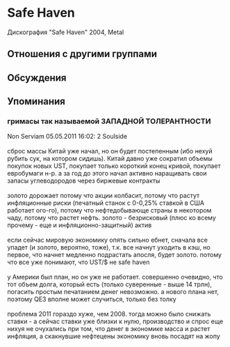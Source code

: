 # Safe Haven

Дискография
"Safe Haven" 2004, Metal

## Отношения с другими группами


## Обсуждения


## Упоминания

### гримасы так называемой ЗАПАДНОЙ ТОЛЕРАНТНОСТИ

Non Serviam 05.05.2011 16:02:
2 Soulside<BR><BR>сброс массы Китай уже начал, но он будет постепенным (ибо нехуй рубить сук, на котором сидишь). Китай давно уже сократил объемы покупок новых UST, покупает только короткий конец кривой, покупает евробумаги н-р. а за год до этого начал активно наращивать свои запасы углеводородов через биржевые контракты<BR><BR>золото дорожает потому что акции колбасит, потому что растут инфляционные риски (печатный станок с 0-0,25% ставкой в США работает ого-го), потому что нефтедобывающе страны в некотором чаду, потому что растет нефть. золото - безрисковый (плюс ко всему прочему - еще и инфляционно-защитный) актив<BR><BR>если сейчас мировую экономику опять сильно ебнет, сначала все упадет (и золото, вероятно, тоже), т.к. все начнут уходить в кэш, но первое, что начнет медленно подрастать апосля, будет золото. потому что все уже понимают, что UST/$ не safe haven<BR><BR>у Америки был план, но он уже не работает. совершенно очевидно, что тот объем долга, который есть (только суверенные - выше 14 трлн), погасить простым печатанием денег невозможно. а нового плана нет, поэтому QE3 вполне может случиться, только без толку<BR><BR>проблема 2011 гораздо хуже, чем 2008. тогда можно было снижать ставки - а сейчас ставки уже близки к нулю, производство и спрос еще нихуя не очухались при том, что денег в экономике масса и растет инфляция, а скакнувшие нефтецены экономику вновь посадят на жопу

